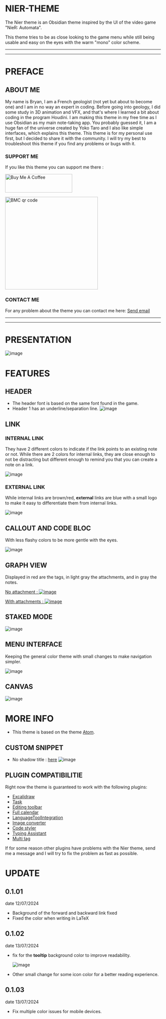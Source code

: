 # NIER-THEME
The Nier theme is an Obsidian theme inspired by the UI of the video game "NieR: Automata".

This theme tries to be as close looking to the game menu while still being usable and easy on the eyes with the warm "mono" color scheme.
___
___
# PREFACE
## ABOUT ME
My name is Bryan, I am a French geologist (not yet but about to become one) and I am in no way an expert in coding. Before going into geology, I did some study in 3D animation and VFX, and that's where I learned a bit about coding in the program Houdini. I am making this theme in my free time as I use Obsidian as my main note-taking app. You probably guessed it, I am a huge fan of the universe created by Yoko Taro and I also like simple interfaces, which explains this theme. This theme is for my personal use first, but I decided to share it with the community. I will try my best to troubleshoot this theme if you find any problems or bugs with it.

### SUPPORT ME
If you like this theme you can support me there : 

<a href="https://buymeacoffee.com/exloseur" target="_blank"><img src="https://cdn.buymeacoffee.com/buttons/v2/default-yellow.png" alt="Buy Me A Coffee" style="height: 60px !important;width: 217px !important;" ></a>

<img src="https://github.com/exloseur3d/nier-theme/blob/713a3799e7c229767b9c53a3a6b33517302901c4/image%20theme/bmc_qr.png" alt="BMC qr code" width="300" height="300">

### CONTACT ME
For any problem about the theme you can contact me here: <a href="mailto:hernandez.bryan.3d@gmail.com">Send email</a>
___
___

# PRESENTATION

![image](https://github.com/exloseur3d/nier-theme/blob/151bd8113dbf92e911d0ee087a49bf629565a2a6/image%20theme/miniature.png)

# FEATURES
## HEADER
- The header font is based on the same font found in the game.
- Header 1 has an underline/separation line.
![image](https://github.com/exloseur3d/nier-theme/blob/e0c5fa252ad5b401b9a0a1b0a5ec1d04ff7ce9d9/image%20theme/header.png)

## LINK
### INTERNAL LINK
They have 2 different colors to indicate if the link points to an existing note or not. While there are 2 colors for internal links, they are close enough to not be distracting but different enough to remind you that you can create a note on a link.

![image](https://github.com/exloseur3d/nier-theme/blob/e0c5fa252ad5b401b9a0a1b0a5ec1d04ff7ce9d9/image%20theme/internal%20link.png)

### EXTERNAL LINK
While internal links are brown/red, **external** links are blue with a small logo to make it easy to differentiate them from internal links.

![image](https://github.com/exloseur3d/nier-theme/blob/c4df44fc8be299669d0992cb1c17c9f5a5b188a2/image%20theme/extarnal%20link.png)

## CALLOUT AND CODE BLOC

With less flashy colors to be more gentle with the eyes.

![image](https://github.com/exloseur3d/nier-theme/blob/601509811364d235f59cfc7d4c8d075054cba677/image%20theme/callout%20and%20codebloc.png)

## GRAPH VIEW
Displayed in red are the tags, in light gray the attachments, and in gray the notes.

<ins>No attachment :<ins>
![image](https://github.com/exloseur3d/nier-theme/blob/82a473c63c79b11dbbab37bb040c7a45c6158acc/image%20theme/graph%20view.png)

<ins>With attachments :<ins>
![image](https://github.com/exloseur3d/nier-theme/blob/c4df44fc8be299669d0992cb1c17c9f5a5b188a2/image%20theme/graphview%20with%20attachements.png)

## STAKED MODE
![image](https://github.com/exloseur3d/nier-theme/blob/4a0b64a98934c2b36d90ab75e9a610e38a6d1f62/image%20theme/stacked%20view.png)

## MENU INTERFACE
Keeping the general color theme with small changes to make navigation simpler.

![image](https://github.com/exloseur3d/nier-theme/blob/8cb818eb9fc6bfbd51283225ebb983b45df13430/image%20theme/interface%203.png)

## CANVAS
![image](https://github.com/exloseur3d/nier-theme/blob/601509811364d235f59cfc7d4c8d075054cba677/image%20theme/canvas.png)

# MORE INFO
- This theme is based on the theme [Atom](https://github.com/kognise/obsidian-atom).

## CUSTOM SNIPPET
- No shadow title : [here](https://github.com/exloseur3d/nier-theme/blob/6fce0b80b34495a4973b73b0829f51ddd14e7b8e/theme%20snippet/No_shadow_title_snippet.css)
  ![image](https://github.com/exloseur3d/nier-theme/blob/8c14f1ac77ec2dfd85fb75273515c190c7a4642b/image%20theme/no%20shadow.png)

## PLUGIN COMPATIBILITIE
Right now the theme is guaranteed to work with the following plugins:
- [Excalidraw](https://github.com/zsviczian/obsidian-excalidraw-plugin)
- [Task](https://github.com/obsidian-tasks-group/obsidian-tasks)
- [Editing toolbar](https://github.com/PKM-er/obsidian-editing-toolbar)
- [Full calendar](https://github.com/obsidian-community/obsidian-full-calendar)
- [LanguageToolIntegration](https://github.com/Clemens-E/obsidian-languagetool-plugin)
- [Image converter](https://github.com/xryul/obsidian-image-converter)
- [Code styler](https://github.com/mayurankv/Obsidian-Code-Styler)
- [Typing Assistant](https://github.com/Jambo2018/notion-assistant-plugin)
- [Multi tag](https://github.com/technohiker/obsidian-multi-tag)

If for some reason other plugins have problems with the Nier theme, send me a message and I will try to fix the problem as fast as possible.

# UPDATE

## 0.1.01
date 12/07/2024
- Background of the forward and backward link fixed
- Fixed the color when writing in LaTeX

## 0.1.02
date 13/07/2024
- fix for the **tooltip** background color to improve readability.

   ![image](https://github.com/exloseur3d/nier-theme/blob/045cb150022bd41bb114410514c5bfc72dd2933e/image%20theme/tooltip%20change.png)
- Other small change for some icon color for a better reading experience.

## 0.1.03
date 13/07/2024
- Fix multiple color issues for mobile devices.


